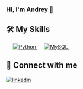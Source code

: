 ### Hi, I'm Andrey  👋

<!--
**andreybabynin/andreybabynin** is a ✨ _special_ ✨ repository because its `README.md` (this file) appears on your GitHub profile.

Here are some ideas to get you started:

- 🔭 I’m currently working on ...
- 🌱 I’m currently learning ...
- 👯 I’m looking to collaborate on ...
- 🤔 I’m looking for help with ...
- 💬 Ask me about ...
- 📫 How to reach me: ...
- 😄 Pronouns: ...
- ⚡ Fun fact: ...
-->
## 🛠️ My Skills

<p align="left"> 
  &emsp; 
<a href="" target="_blank"> 
     <img alt="Python" src="https://img.shields.io/badge/Python-14354C?style=for-the-badge&logo=python&logoColor=white">
 </a>
 &emsp;
<a href="" target="_blank"> 
     <img alt="MySQL" src="https://img.shields.io/badge/MySQL-00000F?style=for-the-badge&logo=mysql&logoColor=white">
 </a> 
  &emsp;  
</p>

## 🤝 Connect with me
[![linkedin](https://img.shields.io/badge/linkedin%20-%230077B5.svg?&style=for-the-badge&logo=linkedin&logoColor=white)](https://www.linkedin.com/in/ababynin/)
    
